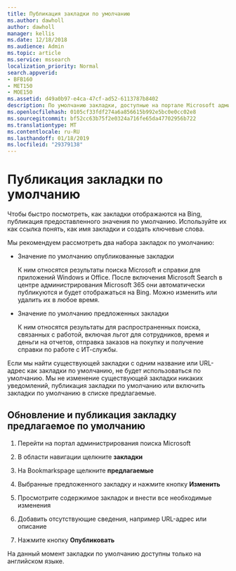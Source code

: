 ```yaml
---
title: Публикация закладки по умолчанию
ms.author: dawholl
author: dawholl
manager: kellis
ms.date: 12/18/2018
ms.audience: Admin
ms.topic: article
ms.service: mssearch
localization_priority: Normal
search.appverid:
- BFB160
- MET150
- MOE150
ms.assetid: d49a0b97-e4ca-47cf-ad52-6113787b8402
description: По умолчанию закладки, доступные на портале Microsoft администрирования поиска
ms.openlocfilehash: 0105cf33fdf274a6a856615b992e5bc0e0cc02e8
ms.sourcegitcommit: bf52cc63b75f2e0324a716fe65da47702956b722
ms.translationtype: MT
ms.contentlocale: ru-RU
ms.lasthandoff: 01/18/2019
ms.locfileid: "29379138"
---
```

# <a name="publish-default-bookmarks"></a>Публикация закладки по умолчанию

Чтобы быстро посмотреть, как закладки отображаются на Bing, публикация предоставленного значения по умолчанию. Используйте их как ссылка понять, как имя закладки и создать ключевые слова.
  
Мы рекомендуем рассмотреть два набора закладок по умолчанию:
  
- Значение по умолчанию опубликованные закладки
    
    К ним относятся результаты поиска Microsoft и справки для приложений Windows и Office. После включения Microsoft Search в центре администрирования Microsoft 365 они автоматически публикуются и будет отображаться на Bing. Можно изменить или удалить их в любое время.
    
- Значение по умолчанию предложенных закладки
    
    К ним относятся результаты для распространенных поиска, связанных с работой, включая льгот для сотрудников, время и деньги на отчетов, отправка заказов на покупку и получение справки по работе с ИТ-службы.
    
Если мы найти существующей закладки с одним название или URL-адрес как закладки по умолчанию, не будет использоваться по умолчанию. Мы не изменение существующей закладки никаких уведомлений, публикация закладки по умолчанию или включить закладки по умолчанию в списке предлагаемые.
  
## <a name="update-and-publish-a-default-suggested-bookmark"></a>Обновление и публикация закладку предлагаемое по умолчанию

1. Перейти на портал администрирования поиска Microsoft
    
2. В области навигации щелкните **закладки**
    
3. На Bookmarkspage щелкните **предлагаемые**
    
4. Выбранные предложенного закладку и нажмите кнопку **Изменить**
    
5. Просмотрите содержимое закладок и внести все необходимые изменения
    
6. Добавить отсутствующие сведения, например URL-адрес или описание
    
7. Нажмите кнопку **Опубликовать**
    
На данный момент закладки по умолчанию доступны только на английском языке. 

  


